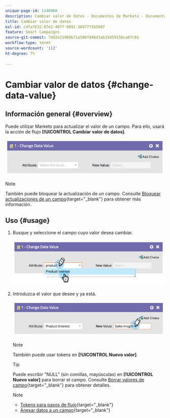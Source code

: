 ```yaml
---
unique-page-id: 1146960
description: Cambiar valor de datos - Documentos de Marketo - Documentación del producto
title: Cambiar valor de datos
exl-id: cdfa7632-87e2-407f-9891-3697771b5687
feature: Smart Campaigns
source-git-commit: 7dd2e21969b71a50bfd4643ab15459150ca07c92
workflow-type: tm+mt
source-wordcount: '112'
ht-degree: 7%

---
```


# Cambiar valor de datos {#change-data-value}

## Información general {#overview}

Puede utilizar Marketo para actualizar el valor de un campo. Para ello, usará la acción de flujo **[!UICONTROL Cambiar valor de datos]**.

![](assets/change-data-value-1.png)

>[!NOTE]
>
>También puede bloquear la actualización de un campo. Consulte [Bloquear actualizaciones de un campo](/help/marketo/product-docs/administration/field-management/block-updates-to-a-field.md){target="_blank"} para obtener más información.

## Uso {#usage}

1. Busque y seleccione el campo cuyo valor desea cambiar.

   ![](assets/change-data-value-2.png)

1. Introduzca el valor que desee y ya está.

   ![](assets/change-data-value-3.png)

   >[!NOTE]
   >
   >También puede usar tokens en **[!UICONTROL Nuevo valor]**.

   >[!TIP]
   >
   >Puede escribir &quot;NULL&quot; (sin comillas, mayúsculas) en **[!UICONTROL Nuevo valor]** para borrar el campo. Consulte [Borrar valores de campo](/help/marketo/product-docs/core-marketo-concepts/smart-campaigns/flow-actions/clear-field-values.md){target="_blank"} para obtener detalles.

   >[!NOTE]
   >
   >* [Tokens para pasos de flujo](/help/marketo/product-docs/core-marketo-concepts/smart-campaigns/flow-actions/use-tokens-in-flow-steps.md){target="_blank"}
   >* [Anexar datos a un campo](/help/marketo/product-docs/core-marketo-concepts/smart-campaigns/flow-actions/append-data-to-a-field.md){target="_blank"}
